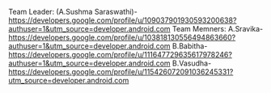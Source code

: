 Team Leader: (A.Sushma Saraswathi)-https://developers.google.com/profile/u/109037901930593200638?authuser=1&utm_source=developer.android.com
Team Memners:
A.Sravika-https://developers.google.com/profile/u/103818130556494863660?authuser=1&utm_source=developer.android.com
B.Babitha-https://developers.google.com/profile/u/111647729635617978246?authuser=1&utm_source=developer.android.com
B.Vasudha-https://developers.google.com/profile/u/115426072091036245331?utm_source=developer.android.com 
